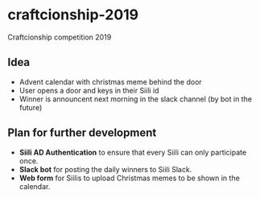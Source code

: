 # craftcionship-2019

Craftcionship competition 2019

## Idea

- Advent calendar with christmas meme behind the door
- User opens a door and keys in their Siili id
- Winner is announcent next morning in the slack channel (by bot in the future)

## Plan for further development

- **Siili AD Authentication** to ensure that every Siili can only participate once.
- **Slack bot** for posting the daily winners to Siili Slack.
- **Web form** for Siilis to upload Christmas memes to be shown in the calendar.

